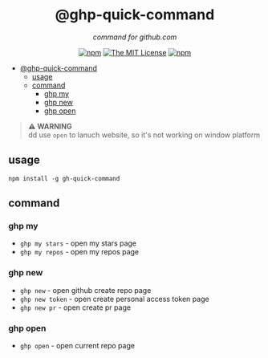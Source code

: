 <div align='center'>

# @ghp-quick-command

*command for github.com*

[![npm](https://img.shields.io/npm/v/gh-quick-command.svg?style=flat-square)](https://www.npmjs.org/package/gh-quick-command) [![The MIT License](https://img.shields.io/badge/license-MIT-orange.svg?style=flat-square)](http://opensource.org/licenses/MIT) [![npm](https://img.shields.io/npm/dm/gh-quick-command.svg?style=flat-square)](https://www.npmjs.org/package/gh-quick-command)

</div>

- [@ghp-quick-command](#ghp-quick-command)
  - [usage](#usage)
  - [command](#command)
    - [ghp my](#ghp-my)
    - [ghp new](#ghp-new)
    - [ghp open](#ghp-open)

> **⚠️ WARNING**  
dd use `open` to lanuch website, so it's not working on window platform

## usage

```
npm install -g gh-quick-command
```

## command

### ghp my

- `ghp my stars` - open my stars page
- `ghp my repos` - open my repos page

### ghp new

- `ghp new` - open github create repo page
- `ghp new token` - open create personal access token page
- `ghp new pr` - open create pr page

### ghp open

- `ghp open` - open current repo page